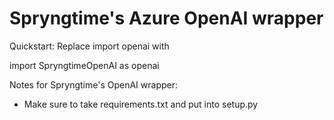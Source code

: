# Spryngtime's Azure OpenAI wrapper


Quickstart:
Replace 
import openai
with

import SpryngtimeOpenAI as openai

Notes for Spryngtime's OpenAI wrapper:
- Make sure to take requirements.txt and put into setup.py